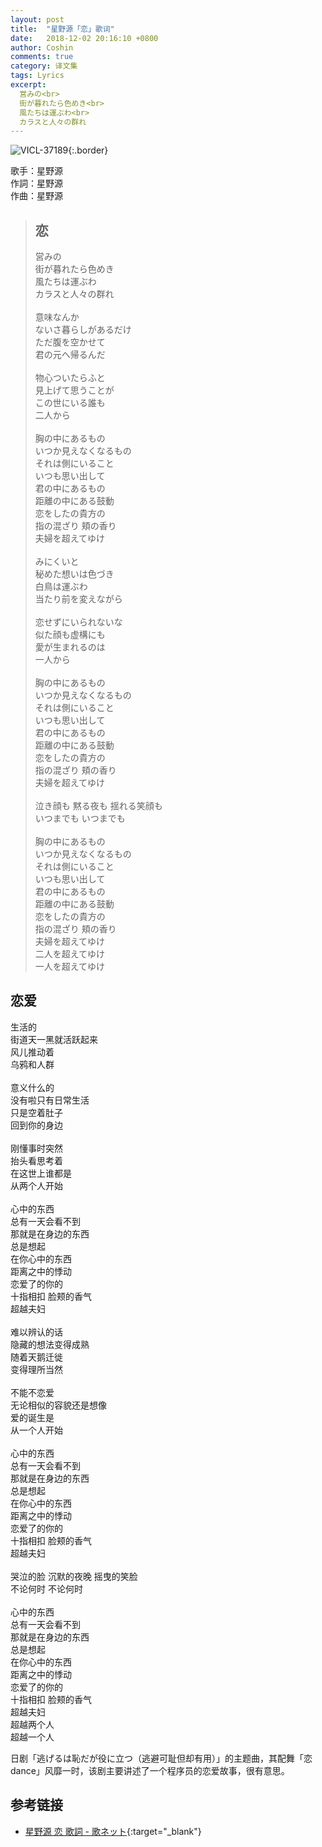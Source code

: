 ```yaml
---
layout: post
title:  "星野源「恋」歌词"
date:   2018-12-02 20:16:10 +0800
author: Coshin
comments: true
category: 译文集
tags: Lyrics
excerpt:
  営みの<br>
  街が暮れたら色めき<br>
  風たちは運ぶわ<br>
  カラスと人々の群れ
---
```

![VICL-37189](https://is2-ssl.mzstatic.com/image/thumb/Music71/v4/42/01/e7/4201e774-9394-bb71-7968-fd4630bbfbeb/source/600x600bb.jpg){:.border}

歌手：星野源<br>
作詞：星野源<br>
作曲：星野源

<blockquote class="original">
  <h2>恋</h2>
  <p>
    営みの<br>
    街が暮れたら色めき<br>
    風たちは運ぶわ<br>
    カラスと人々の群れ<br>
    <br>
    意味なんか<br>
    ないさ暮らしがあるだけ<br>
    ただ腹を空かせて<br>
    君の元へ帰るんだ<br>
    <br>
    物心ついたらふと<br>
    見上げて思うことが<br>
    この世にいる誰も<br>
    二人から<br>
    <br>
    胸の中にあるもの<br>
    いつか見えなくなるもの<br>
    それは側にいること<br>
    いつも思い出して<br>
    君の中にあるもの<br>
    距離の中にある鼓動<br>
    恋をしたの貴方の<br>
    指の混ざり 頬の香り<br>
    夫婦を超えてゆけ<br>
    <br>
    みにくいと<br>
    秘めた想いは色づき<br>
    白鳥は運ぶわ<br>
    当たり前を変えながら<br>
    <br>
    恋せずにいられないな<br>
    似た顔も虚構にも<br>
    愛が生まれるのは<br>
    一人から<br>
    <br>
    胸の中にあるもの<br>
    いつか見えなくなるもの<br>
    それは側にいること<br>
    いつも思い出して<br>
    君の中にあるもの<br>
    距離の中にある鼓動<br>
    恋をしたの貴方の<br>
    指の混ざり 頬の香り<br>
    夫婦を超えてゆけ<br>
    <br>
    泣き顔も 黙る夜も 揺れる笑顔も<br>
    いつまでも いつまでも<br>
    <br>
    胸の中にあるもの<br>
    いつか見えなくなるもの<br>
    それは側にいること<br>
    いつも思い出して<br>
    君の中にあるもの<br>
    距離の中にある鼓動<br>
    恋をしたの貴方の<br>
    指の混ざり 頬の香り<br>
    夫婦を超えてゆけ<br>
    二人を超えてゆけ<br>
    一人を超えてゆけ
  </p>
</blockquote>

<div class="translation">
  <h2>恋爱</h2>
  <p>
    生活的<br>
    街道天一黑就活跃起来<br>
    风儿推动着<br>
    乌鸦和人群<br>
    <br>
    意义什么的<br>
    没有啦只有日常生活<br>
    只是空着肚子<br>
    回到你的身边<br>
    <br>
    刚懂事时突然<br>
    抬头看思考着<br>
    在这世上谁都是<br>
    从两个人开始<br>
    <br>
    心中的东西<br>
    总有一天会看不到<br>
    那就是在身边的东西<br>
    总是想起<br>
    在你心中的东西<br>
    距离之中的悸动<br>
    恋爱了的你的<br>
    十指相扣 脸颊的香气<br>
    超越夫妇<br>
    <br>
    难以辨认的话<br>
    隐藏的想法变得成熟<br>
    随着天鹅迁徙<br>
    变得理所当然<br>
    <br>
    不能不恋爱<br>
    无论相似的容貌还是想像<br>
    爱的诞生是<br>
    从一个人开始<br>
    <br>
    心中的东西<br>
    总有一天会看不到<br>
    那就是在身边的东西<br>
    总是想起<br>
    在你心中的东西<br>
    距离之中的悸动<br>
    恋爱了的你的<br>
    十指相扣 脸颊的香气<br>
    超越夫妇<br>
    <br>
    哭泣的脸 沉默的夜晚 摇曳的笑脸<br>
    不论何时 不论何时<br>
    <br>
    心中的东西<br>
    总有一天会看不到<br>
    那就是在身边的东西<br>
    总是想起<br>
    在你心中的东西<br>
    距离之中的悸动<br>
    恋爱了的你的<br>
    十指相扣 脸颊的香气<br>
    超越夫妇<br>
    超越两个人<br>
    超越一个人
  </p>
</div>

日剧「逃げるは恥だが役に立つ（逃避可耻但却有用）」的主题曲，其配舞「恋 dance」风靡一时，该剧主要讲述了一个程序员的恋爱故事，很有意思。

## 参考链接

* [星野源 恋 歌詞 - 歌ネット](https://www.uta-net.com/song/216304/){:target="_blank"}
